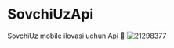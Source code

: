 
# SovchiUzApi
SovchiUz mobile ilovasi uchun Api 📱
![21298377](https://github.com/themusharraf/SovchiUzApi/assets/122869450/377d47a0-1d1c-4938-a15f-a5faa8b22415)
